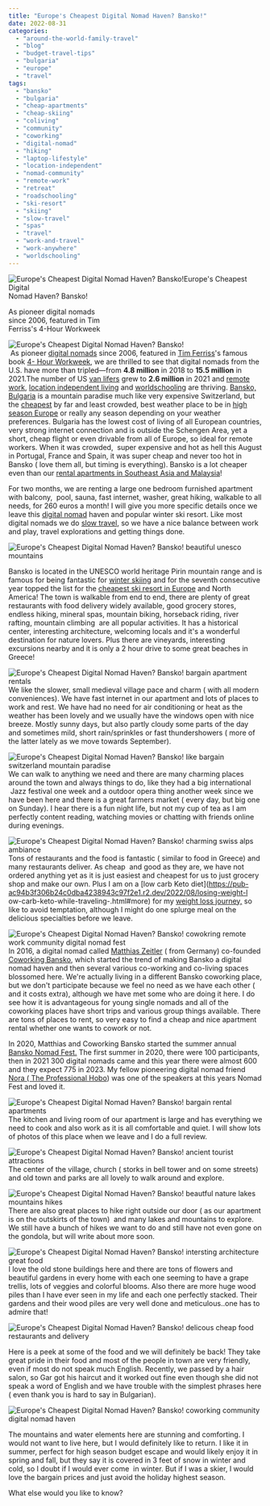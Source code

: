```yaml
---
title: "Europe's Cheapest Digital Nomad Haven? Bansko!"
date: 2022-08-31
categories: 
  - "around-the-world-family-travel"
  - "blog"
  - "budget-travel-tips"
  - "bulgaria"
  - "europe"
  - "travel"
tags: 
  - "bansko"
  - "bulgaria"
  - "cheap-apartments"
  - "cheap-skiing"
  - "coliving"
  - "community"
  - "coworking"
  - "digital-nomad"
  - "hiking"
  - "laptop-lifestyle"
  - "location-independent"
  - "nomad-community"
  - "remote-work"
  - "retreat"
  - "roadschooling"
  - "ski-resort"
  - "skiing"
  - "slow-travel"
  - "spas"
  - "travel"
  - "work-and-travel"
  - "work-anywhere"
  - "worldschooling"
---
```


![ Europe's Cheapest Digital Nomad Haven? Bansko!](https://pub-ac94b3f306b24c0dba4238943c97f2e1.r2.dev/6a00e5502a9507883302a30d4afbc0200b-150x150-1.jpg)[](https://pub-ac94b3f306b24c0dba4238943c97f2e1.r2.dev/6a00e5502a9507883302a2eed21656200d-150x150-1.jpg)Europe's Cheapest Digital  
Nomad Haven? Bansko!  
  
As pioneer digital nomads  
since 2006, featured in Tim  
Ferriss's 4-Hour Workweek

<!--more-->  
[](https://pub-ac94b3f306b24c0dba4238943c97f2e1.r2.dev/6a00e5502a9507883302a2eed21656200d-150x150-1.jpg)![ Europe's Cheapest Digital Nomad Haven? Bansko!](https://pub-ac94b3f306b24c0dba4238943c97f2e1.r2.dev/6a00e5502a9507883302a308dd9b57200c.jpg)  
 As pioneer [digital nomads](https://pub-ac94b3f306b24c0dba4238943c97f2e1.r2.dev/2009/04/how-to-travel-the-world-as-a-digital-nomad-family.html) since 2006, featured in [Tim Ferriss](https://tim.blog)'s famous book [4- Hour Workweek](https://pub-ac94b3f306b24c0dba4238943c97f2e1.r2.dev/2010/03/the-4hour-workweek-review-by-world-traveling-family-rich-global-digital-lifestyle-design.html), we are thrilled to see that digital nomads from the U.S. have more than tripled—from **4.8 million** in 2018 to **15.5 million** in 2021.The number of US [van lifers](https://pub-ac94b3f306b24c0dba4238943c97f2e1.r2.dev/2022/07/diy-camper-van-renovation-on-a-budget-painting-interior-.html#more) grew to **2.6 million** in 2021 and [remote work](https://pub-ac94b3f306b24c0dba4238943c97f2e1.r2.dev/2008/06/how-to-do-exten.html), [location independent living](https://pub-ac94b3f306b24c0dba4238943c97f2e1.r2.dev/2013/07/retire-and-travel-the-world.html) and [worldschooling](https://pub-ac94b3f306b24c0dba4238943c97f2e1.r2.dev/2010/03/long-term-family-travel-homeschool-roadschool-world-school-digitalnomad-lifestyle-design-virtual-.html) are thriving. [Bansko, Bulgaria](https://pub-ac94b3f306b24c0dba4238943c97f2e1.r2.dev/2022/08/bansko-ryanair-delay-traveling-keto-bread.html) is a mountain paradise much like very expensive Switzerland, but the [cheapest](https://pub-ac94b3f306b24c0dba4238943c97f2e1.r2.dev/2022/05/cheap-furnished-rentals-in-barcelona-beach-resort.html#more) by far and least crowded, best weather place to be in [high season Europe](https://pub-ac94b3f306b24c0dba4238943c97f2e1.r2.dev/2010/07/how-to-travel-without-crowds-in-high-season-finding-bargains-peace-value-away-from-tourist-areas-tip.html) or really any season depending on your weather preferences. Bulgaria has the lowest cost of living of all European countries, very strong internet connection and is outside the Schengen Area, yet a short, cheap flight or even drivable from all of Europe, so ideal for remote workers. When it was crowded,  super expensive and hot as hell this August in Portugal, France and Spain, it was super cheap and never too hot in Bansko ( love them all, but timing is everything). Bansko is a lot cheaper even than our [rental apartments in Southeast Asia and Malaysia](https://pub-ac94b3f306b24c0dba4238943c97f2e1.r2.dev/2011/01/tropical-winter-home-in-penang-malaysia-location-indenpendent-digital-nomad-long-term-travel-tips-.html)!  
  
For two months, we are renting a large one bedroom furnished apartment with balcony,  pool, sauna, fast internet, washer, great hiking, walkable to all needs, for 260 euros a month! I will give you more specific details once we leave this [digital nomad](https://pub-ac94b3f306b24c0dba4238943c97f2e1.r2.dev/2011/11/soultravelers3-digital-nomad-family-on-fox-tv-.html) haven and popular winter ski resort. Like most digital nomads we do [slow travel](https://pub-ac94b3f306b24c0dba4238943c97f2e1.r2.dev/2011/11/slow-travel.html), so we have a nice balance between work and play, travel explorations and getting things done.   
  
![ Europe's Cheapest Digital Nomad Haven? Bansko! beautiful unesco mountains ](https://pub-ac94b3f306b24c0dba4238943c97f2e1.r2.dev/6a00e5502a9507883302a308dd9bcd200c-300x251-1.jpg)  
  
Bansko is located in the UNESCO world heritage Pirin mountain range and is famous for being fantastic for [winter skiing](https://thevanabondtales.com/skiing-bansko-bulgaria-cheapest-europe/?utm_source=rss&utm_medium=rss&utm_campaign=skiing-bansko-bulgaria-cheapest-europe) and for the seventh consecutive year topped the list for the [cheapest ski resort in Europe](https://ski-europe.com/resorts/bansko/) and North America! The town is walkable from end to end, there are plenty of great restaurants with food delivery widely available, good grocery stores, endless hiking, mineral spas, mountain biking, horseback riding, river rafting, mountain climbing  are all popular activities. It has a historical center, interesting architecture, welcoming locals and it's a wonderful destination for nature lovers. Plus there are vineyards, interesting excursions nearby and it is only a 2 hour drive to some great beaches in Greece!  
  
![ Europe's Cheapest Digital Nomad Haven? Bansko! bargain apartment rentals ](https://pub-ac94b3f306b24c0dba4238943c97f2e1.r2.dev/6a00e5502a9507883302a30d4afcc3200b-1024x768-1.jpg)  
We like the slower, small medieval village pace and charm ( with all modern conveniences). We have fast internet in our apartment and lots of places to work and rest. We have had no need for air conditioning or heat as the weather has been lovely and we usually have the windows open with nice breeze. Mostly sunny days, but also partly cloudy some parts of the day and sometimes mild, short rain/sprinkles or fast thundershowers ( more of the latter lately as we move towards September).  
  
![ Europe's Cheapest Digital Nomad Haven? Bansko! like bargain switzerland mountain paradise](https://pub-ac94b3f306b24c0dba4238943c97f2e1.r2.dev/6a00e5502a9507883302a308dd9cc2200c-768x768-1.jpg)  
We can walk to anything we need and there are many charming places around the town and always things to do, like they had a big international  Jazz festival one week and a outdoor opera thing another week since we have been here and there is a great farmers market ( every day, but big one on Sunday). I hear there is a fun night life, but not my cup of tea as I am perfectly content reading, watching movies or chatting with friends online during evenings.    
  
![ Europe's Cheapest Digital Nomad Haven? Bansko! charming swiss alps ambiance ](https://pub-ac94b3f306b24c0dba4238943c97f2e1.r2.dev/6a00e5502a9507883302a30d4b0194200b-150x150-1.jpg)  
Tons of restaurants and the food is fantastic ( similar to food in Greece) and many restaurants deliver. As cheap  and good as they are, we have not ordered anything yet as it is just easiest and cheapest for us to just grocery shop and make our own. Plus I am on a [low carb Keto diet](https://pub-ac94b3f306b24c0dba4238943c97f2e1.r2.dev/2022/08/losing-weight-l
ow-carb-keto-while-traveling-.html#more) for my [weight loss journey,](https://pub-ac94b3f306b24c0dba4238943c97f2e1.r2.dev/2022/06/my-weight-journey-down-135lbs-612-kilos.html) so like to avoid temptation, although I might do one splurge meal on the delicious specialties before we leave.   
  
![ Europe's Cheapest Digital Nomad Haven? Bansko! cowokring remote work community digital nomad fest ](https://pub-ac94b3f306b24c0dba4238943c97f2e1.r2.dev/6a00e5502a9507883302a2eed3a980200d-768x523-1.jpg)  
In 2016, a digital nomad called [Matthias Zeitler](https://www.linkedin.com/in/mzeitler/?originalSubdomain=bg) ( from Germany) co-founded [Coworking Bansko](https://coworkingbansko.com), which started the trend of making Bansko a digital nomad haven and then several various co-working and co-living spaces blossomed here. We're actually living in a different Bansko coworking place, but we don't participate because we feel no need as we have each other ( and it costs extra), although we have met some who are doing it here. I do see how it is advantageous for young single nomads and all of the coworking places have short trips and various group things available. There are tons of places to rent, so very easy to find a cheap and nice apartment rental whether one wants to cowork or not.   
  
In 2020, Matthias and Coworking Bansko started the summer annual [Bansko Nomad Fest.](https://www.banskonomadfest.com/) The first summer in 2020, there were 100 participants, then in 2021 300 digital nomads came and this year there were almost 600 and they expect 775 in 2023. My fellow pioneering digital nomad friend [Nora ( The Professional Hobo](https://www.theprofessionalhobo.com)) was one of the speakers at this years Nomad Fest and loved it. 

  
![ Europe's Cheapest Digital Nomad Haven? Bansko! bargain rental apartments ](https://pub-ac94b3f306b24c0dba4238943c97f2e1.r2.dev/6a00e5502a9507883302a30d4b02af200b-768x529-1.jpg)  
The kitchen and living room of our apartment is large and has everything we need to cook and also work as it is all comfortable and quiet. I will show lots of photos of this place when we leave and I do a full review.   
  
![ Europe's Cheapest Digital Nomad Haven? Bansko! ancient tourist attractions ](https://pub-ac94b3f306b24c0dba4238943c97f2e1.r2.dev/6a00e5502a9507883302a30d4b02c3200b-1536x1454-1.jpg)  
The center of the village, church ( storks in bell tower and on some streets) and old town and parks are all lovely to walk around and explore.  
  
  
![ Europe's Cheapest Digital Nomad Haven? Bansko! beautful nature lakes mountains hikes ](https://pub-ac94b3f306b24c0dba4238943c97f2e1.r2.dev/6a00e5502a9507883302a2eed3aaf2200d-scaled-1.jpg)  
There are also great places to hike right outside our door ( as our apartment is on the outskirts of the town)  and many lakes and mountains to explore. We still have a bunch of hikes we want to do and still have not even gone on the gondola, but will write about more soon.   
  

![ Europe's Cheapest Digital Nomad Haven? Bansko! intersting architecture great food ](https://pub-ac94b3f306b24c0dba4238943c97f2e1.r2.dev/6a00e5502a9507883302a308dda303200c-1536x1531-1.jpg)  
I love the old stone buildings here and there are tons of flowers and beautiful gardens in every home with each one seeming to have a grape trellis, lots of veggies and colorful blooms. Also there are more huge wood piles than I have ever seen in my life and each one perfectly stacked. Their gardens and their wood piles are very well done and meticulous..one has to admire that!    
  
![ Europe's Cheapest Digital Nomad Haven? Bansko! delicous cheap food restaurants and delivery ](https://pub-ac94b3f306b24c0dba4238943c97f2e1.r2.dev/6a00e5502a9507883302a308dda35e200c-scaled-1.jpg)  
  
Here is a peek at some of the food and we will definitely be back! They take great pride in their food and most of the people in town are very friendly, even if most do not speak much English. Recently, we passed by a hair salon, so Gar got his haircut and it worked out fine even though she did not speak a word of English and we have trouble with the simplest phrases here ( even thank you is hard to say in Bulgarian). 

![ Europe's Cheapest Digital Nomad Haven? Bansko! coworking community digital nomad haven ](https://pub-ac94b3f306b24c0dba4238943c97f2e1.r2.dev/6a00e5502a9507883302a30d4b035b200b-scaled.jpg)

The mountains and water elements here are stunning and comforting. I would not want to live here, but I would definitely like to return. I like it in summer, perfect for high season budget escape and would likely enjoy it in spring and fall, but they say it is covered in 3 feet of snow in winter and cold, so I doubt if I would ever come  in winter. But if I was a skier, I would love the bargain prices and just avoid the holiday highest season.   
  
What else would you like to know?
